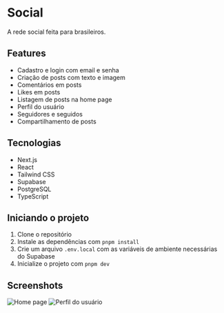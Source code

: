 # Social

A rede social feita para brasileiros.

## Features

- Cadastro e login com email e senha
- Criação de posts com texto e imagem
- Comentários em posts
- Likes em posts
- Listagem de posts na home page
- Perfil do usuário
- Seguidores e seguidos
- Compartilhamento de posts

## Tecnologias

- Next.js
- React
- Tailwind CSS
- Supabase
- PostgreSQL
- TypeScript

## Iniciando o projeto

1. Clone o repositório
2. Instale as dependências com `pnpm install`
3. Crie um arquivo `.env.local` com as variáveis de ambiente necessárias do Supabase
4. Inicialize o projeto com `pnpm dev`

## Screenshots

![Home page](docs/home-page.png)
![Perfil do usuário](docs/user-profile.png)
